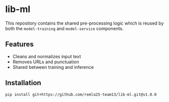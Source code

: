 # lib-ml

This repository contains the shared pre-processing logic which is reused by both the `model-training` and `model-service` components.

## Features

- Cleans and normalizes input text
- Removes URLs and punctuation
- Shared between training and inference

## Installation

```bash
pip install git+https://github.com/remla25-team13/lib-ml.git@v1.0.0
